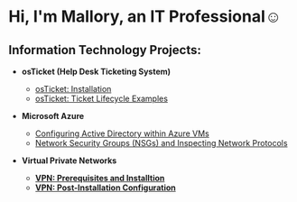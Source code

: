<h1>Hi, I'm Mallory, an IT Professional</a>☺</h1>

<h2> Information Technology Projects:</h2>

- <b>osTicket (Help Desk Ticketing System)</b>
  - [osTicket: Installation](https://github.com/Mallory-Dabrowski/osticket-install-config/read.me)
  - [osTicket: Ticket Lifecycle Examples](https://github.com/Mallory-Dabrowski/ticket-lifecycle)

- <b>Microsoft Azure</b>
  - [Configuring Active Directory within Azure VMs](https://github.com/Mallory-Dabrowski/configure-ad)
  - [Network Security Groups (NSGs) and Inspecting Network Protocols](https://github.com/Mallory-Dabrowski/azure-network-protocols)
 
- <b>Virtual Private Networks<b>
  - [VPN: Prerequisites and Installtion](https://github.com/Mallory-Dabrowski/vpn-prereqs)
  - [VPN: Post-Installation Configuration](https://github.com/Mallory-Dabrowski/vpn-post-install-config)
